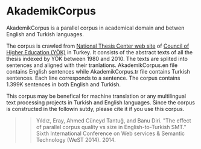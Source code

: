 # AkademikCorpus
AkademikCorpus is a parallel corpus in academical domain and betwen English and Turkish languages. 

The corpus is crawled from [National Thesis Center web site](https://tez.yok.gov.tr/UlusalTezMerkezi/) of [Council of Higher Education (YÖK)](https://www.yok.gov.tr/en) in Turkey.
It consists of the abstract texts of all the thesis indexed by YÖK between 1980 and 2010. 
The texts are splited into sentences and aligned with their tranlations.
AkademikCorpus.en file contains English sentences while AkademikCorpus.tr file contains Turkish sentences. Each line corresponds to a sentence. 
The corpus contains 1.399K sentences in both English and Turkish.

This corpus may be benefical for machine translation or any multilingual text processing projects in Turkish and English languages.
Since the corpus is constructed in the followin sutdy, please cite it if you use this corpus.

>> Yıldız, Eray, Ahmed Cüneyd Tantuğ, and Banu Diri. "The effect of parallel corpus quality vs size in English-to-Turkish SMT." Sixth International Conference on Web services & Semantic Technology (WeST 2014). 2014.
